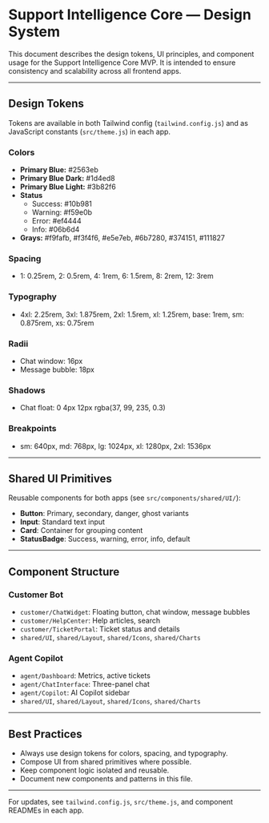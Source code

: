 # Support Intelligence Core — Design System

This document describes the design tokens, UI principles, and component usage for the Support Intelligence Core MVP. It is intended to ensure consistency and scalability across all frontend apps.

---

## Design Tokens

Tokens are available in both Tailwind config (`tailwind.config.js`) and as JavaScript constants (`src/theme.js`) in each app.

### Colors
- **Primary Blue:** #2563eb
- **Primary Blue Dark:** #1d4ed8
- **Primary Blue Light:** #3b82f6
- **Status**
  - Success: #10b981
  - Warning: #f59e0b
  - Error: #ef4444
  - Info: #06b6d4
- **Grays:** #f9fafb, #f3f4f6, #e5e7eb, #6b7280, #374151, #111827

### Spacing
- 1: 0.25rem, 2: 0.5rem, 4: 1rem, 6: 1.5rem, 8: 2rem, 12: 3rem

### Typography
- 4xl: 2.25rem, 3xl: 1.875rem, 2xl: 1.5rem, xl: 1.25rem, base: 1rem, sm: 0.875rem, xs: 0.75rem

### Radii
- Chat window: 16px
- Message bubble: 18px

### Shadows
- Chat float: 0 4px 12px rgba(37, 99, 235, 0.3)

### Breakpoints
- sm: 640px, md: 768px, lg: 1024px, xl: 1280px, 2xl: 1536px

---

## Shared UI Primitives

Reusable components for both apps (see `src/components/shared/UI/`):
- **Button**: Primary, secondary, danger, ghost variants
- **Input**: Standard text input
- **Card**: Container for grouping content
- **StatusBadge**: Success, warning, error, info, default

---

## Component Structure

### Customer Bot
- `customer/ChatWidget`: Floating button, chat window, message bubbles
- `customer/HelpCenter`: Help articles, search
- `customer/TicketPortal`: Ticket status and details
- `shared/UI`, `shared/Layout`, `shared/Icons`, `shared/Charts`

### Agent Copilot
- `agent/Dashboard`: Metrics, active tickets
- `agent/ChatInterface`: Three-panel chat
- `agent/Copilot`: AI Copilot sidebar
- `shared/UI`, `shared/Layout`, `shared/Icons`, `shared/Charts`

---

## Best Practices
- Always use design tokens for colors, spacing, and typography.
- Compose UI from shared primitives where possible.
- Keep component logic isolated and reusable.
- Document new components and patterns in this file.

---

For updates, see `tailwind.config.js`, `src/theme.js`, and component READMEs in each app.
